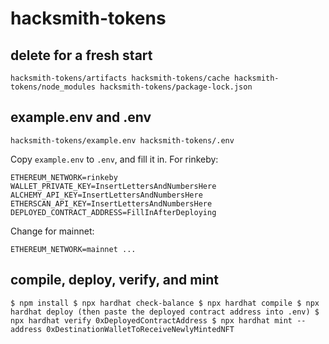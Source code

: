 # hacksmith-tokens

## delete for a fresh start

`
hacksmith-tokens/artifacts
hacksmith-tokens/cache
hacksmith-tokens/node_modules
hacksmith-tokens/package-lock.json
`

## example.env and .env

`
hacksmith-tokens/example.env
hacksmith-tokens/.env
`

Copy `example.env` to `.env`, and fill it in. For rinkeby:

`
ETHEREUM_NETWORK=rinkeby
WALLET_PRIVATE_KEY=InsertLettersAndNumbersHere
ALCHEMY_API_KEY=InsertLettersAndNumbersHere
ETHERSCAN_API_KEY=InsertLettersAndNumbersHere
DEPLOYED_CONTRACT_ADDRESS=FillInAfterDeploying
`

Change for mainnet:

`
ETHEREUM_NETWORK=mainnet
...
`

## compile, deploy, verify, and mint

`
$ npm install
$ npx hardhat check-balance
$ npx hardhat compile
$ npx hardhat deploy
(then paste the deployed contract address into .env)
$ npx hardhat verify 0xDeployedContractAddress
$ npx hardhat mint --address 0xDestinationWalletToReceiveNewlyMintedNFT
`
